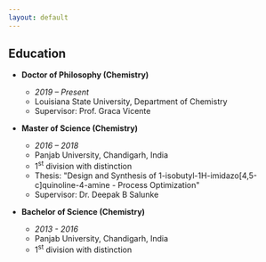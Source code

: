```yaml
---
layout: default
---
```


## Education

- **Doctor of Philosophy (Chemistry)**
  - *2019 – Present*
  - Louisiana State University, Department of Chemistry
  - Supervisor: Prof. Graca Vicente

- **Master of Science (Chemistry)**
  - *2016 – 2018*
  - Panjab University, Chandigarh, India
  - 1<sup>st</sup> division with distinction
  - Thesis: "Design and Synthesis of 1-isobutyl-1H-imidazo[4,5-c]quinoline-4-amine - Process Optimization"
  - Supervisor: Dr. Deepak B Salunke

- **Bachelor of Science (Chemistry)**
  - *2013 - 2016*
  - Panjab University, Chandigarh, India
  - 1<sup>st</sup> division with distinction
